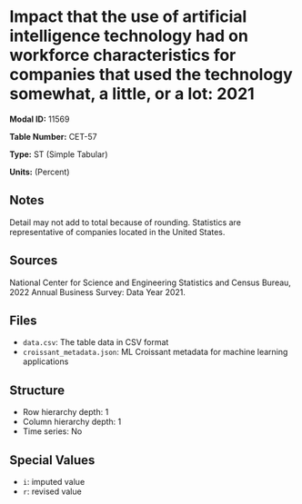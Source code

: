 # Impact that the use of artificial intelligence technology had on workforce characteristics for companies that used the technology somewhat, a little, or a lot: 2021

**Modal ID:** 11569

**Table Number:** CET-57

**Type:** ST (Simple Tabular)

**Units:** (Percent)

## Notes

Detail may not add to total because of rounding. Statistics are representative of companies located in the United States.

## Sources

National Center for Science and Engineering Statistics and Census Bureau, 2022 Annual Business Survey: Data Year 2021.

## Files

- `data.csv`: The table data in CSV format
- `croissant_metadata.json`: ML Croissant metadata for machine learning applications

## Structure

- Row hierarchy depth: 1
- Column hierarchy depth: 1
- Time series: No

## Special Values

- `i`: imputed value
- `r`: revised value
